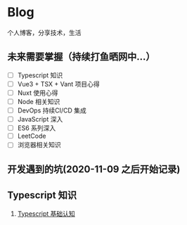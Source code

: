 # Blog
个人博客，分享技术，生活


<!-- ## 已完成功能 -->

<!-- - [x] 项目搭建（基于 vue-cli） -->

## 未来需要掌握（持续打鱼晒网中...）

- [ ] Typescript 知识
- [ ] Vue3 + TSX + Vant 项目心得
- [ ] Nuxt 使用心得
- [ ] Node 相关知识
- [ ] DevOps 持续CI/CD 集成
- [ ] JavaScript 深入
- [ ] ES6 系列深入
- [ ] LeetCode
- [ ] 浏览器相关知识

## 开发遇到的坑(2020-11-09 之后开始记录)

## Typescript 知识

1. [Typescript 基础认知](./Blog/issues/1)


